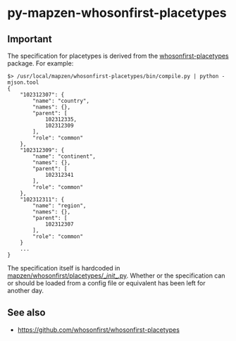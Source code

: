 # py-mapzen-whosonfirst-placetypes

## Important

The specification for placetypes is derived from the [whosonfirst-placetypes](https://github.com/whosonfirst/whosonfirst-placetypes) package. For example:

```
$> /usr/local/mapzen/whosonfirst-placetypes/bin/compile.py | python -mjson.tool 
{
    "102312307": {
        "name": "country",
        "names": {},
        "parent": [
            102312335,
            102312309
        ],
        "role": "common"
    },
    "102312309": {
        "name": "continent",
        "names": {},
        "parent": [
            102312341
        ],
        "role": "common"
    },
    "102312311": {
        "name": "region",
        "names": {},
        "parent": [
            102312307
        ],
        "role": "common"
    }
    ...
}
```

The specification itself is hardcoded in [mapzen/whosonfirst/placetypes/\__init__.py](https://github.com/whosonfirst/py-mapzen-whosonfirst-placetypes/blob/master/mapzen/whosonfirst/placetypes/__init__.py). Whether or the specification can or should be loaded from a config file or equivalent has been left for another day.

## See also

* https://github.com/whosonfirst/whosonfirst-placetypes
